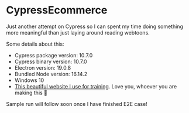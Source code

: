 # CypressEcommerce

Just another attempt on Cypress so I can spent my time doing something more meaningful than just laying around reading webtoons.

Some details about this:
- Cypress package version: 10.7.0
- Cypress binary version: 10.7.0
- Electron version: 19.0.8
- Bundled Node version: 16.14.2
- Windows 10
- [This beautiful website I use for training](https://automationteststore.com/). Love you, whoever you are making this 🚀

Sample run will follow soon once I have finished E2E case!

